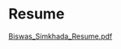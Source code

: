 # Resume

[Biswas_Simkhada_Resume.pdf](https://github.com/Biswas57/Resume_and_Academic-Transcript/files/15122734/Biswas_Simkhada_Resume.pdf)
